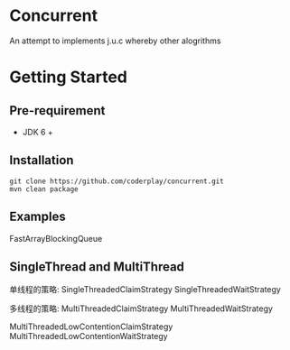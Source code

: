 Concurrent
==========

An attempt to implements j.u.c whereby other alogrithms

# Getting Started

## Pre-requirement
- JDK 6 +

## Installation
    git clone https://github.com/coderplay/concurrent.git
    mvn clean package

## Examples
FastArrayBlockingQueue

## SingleThread and MultiThread
单线程的策略:
  SingleThreadedClaimStrategy
  SingleThreadedWaitStrategy

多线程的策略:
  MultiThreadedClaimStrategy
  MultiThreadedWaitStrategy

  MultiThreadedLowContentionClaimStrategy
  MultiThreadedLowContentionWaitStrategy




